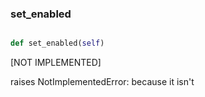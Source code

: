 ### set\_enabled
```py

def set_enabled(self)

```



[NOT IMPLEMENTED]

raises NotImplementedError: because it isn't

